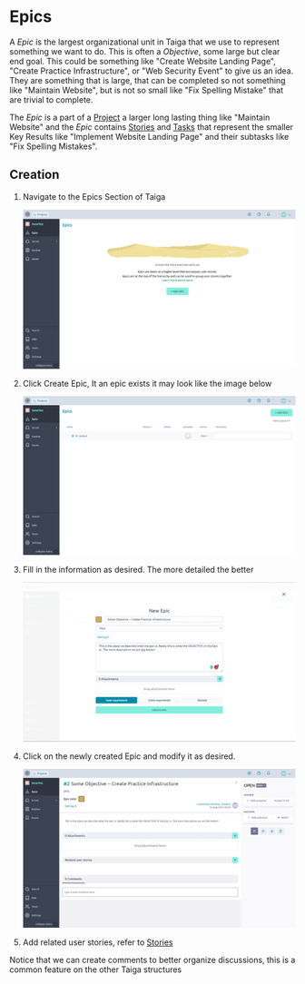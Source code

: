 # Epics
A *Epic* is the largest organizational unit in Taiga that we use to represent something we want to do. This is often a *Objective*, some large but clear end goal. This could be something like "Create Website Landing Page", "Create Practice Infrastructure", or "Web Security Event" to give us an idea. They are something that is large, that can be completed so not something like "Maintain Website", but is not so small like "Fix Spelling Mistake" that are trivial to complete. 

The *Epic* is a part of a [Project](./Project.md) a larger long lasting thing like "Maintain Website" and the *Epic* contains [Stories](./Stories.md) and [Tasks](./Tasks.md) that represent the smaller Key Results like "Implement Website Landing Page" and their subtasks like "Fix Spelling Mistakes".  

## Creation
1. Navigate to the Epics Section of Taiga 

    <img src="Images/E1.png" width=800>

2. Click Create Epic, It an epic exists it may look like the image below 

    <img src="Images/E2.png" width=800>

3. Fill in the information as desired. The more detailed the better 

    <img src="Images/E3.png" width=800>

4. Click on the newly created Epic and modify it as desired.

    <img src="Images/E4.png" width=800>

5. Add related user stories, refer to [Stories](./Stories.md)

Notice that we can create comments to better organize discussions, this is a common feature on the other Taiga structures 